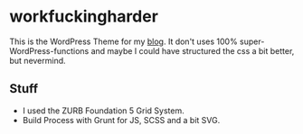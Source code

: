 workfuckingharder
=================

This is the WordPress Theme for my [blog](http://verwebbt.de). It don't uses 100% super-WordPress-functions and maybe I could have structured the css a bit better, but nevermind.

Stuff
-----

* I used the ZURB Foundation 5 Grid System.
* Build Process with Grunt for JS, SCSS and a bit SVG.